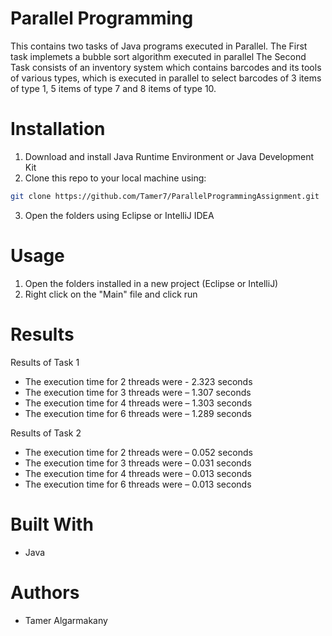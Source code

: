 # Parallel Programming

This contains two tasks of Java programs executed in Parallel. 
The First task implemets a bubble sort algorithm executed in parallel
The Second Task consists of an inventory system which contains barcodes and 
its tools of various types, which is executed in parallel to select barcodes of 3 
items of type 1, 5 items of type 7 and 8 items of type 10.


# Installation
 1. Download and install Java Runtime Environment or Java Development Kit
 2. Clone this repo to your local machine using:
  ```bash
 git clone https://github.com/Tamer7/ParallelProgrammingAssignment.git
 ```
 3. Open the folders using Eclipse or IntelliJ IDEA
 
 
# Usage
 1. Open the folders installed in a new project (Eclipse or IntelliJ)
 2. Right click on the "Main" file and click run
 

# Results
Results of Task 1
- The execution time for 2 threads were - 2.323 seconds 
-	The execution time for 3 threads were – 1.307 seconds
-	The execution time for 4 threads were – 1.303 seconds
-	The execution time for 6 threads were – 1.289 seconds

Results of Task 2
-	The execution time for 2 threads were – 0.052 seconds 
-	The execution time for 3 threads were – 0.031 seconds 
-	The execution time for 4 threads were – 0.013 seconds 
-	The execution time for 6 threads were – 0.013 seconds 

 

# Built With

- Java

# Authors

- Tamer Algarmakany











        

 
 
 
 
 
        
